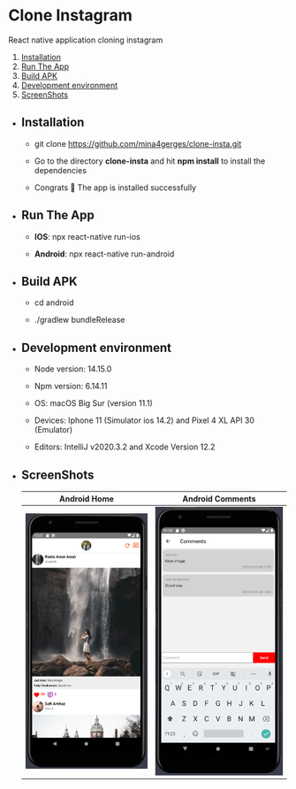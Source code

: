 # Clone Instagram

React native application cloning instagram

1. [Installation](#installation)
2. [Run The App](#runTheApp)
3. [Build APK](#buildAPK)
4. [Development environment](#developementEnvirement)
5. [ScreenShots](#screenShots)

- <h2 name="installation">Installation</h2>

    - git clone https://github.com/mina4gerges/clone-insta.git

    - Go to the directory **clone-insta** and hit **npm install** to install the dependencies

    - Congrats 🎉 The app is installed successfully

- <h2 name="runTheApp">Run The App</h2>

    - **IOS**: npx react-native run-ios

    - **Android**: npx react-native run-android

- <h2 name="buildAPK">Build APK</h2>

  - cd android

  - ./gradlew bundleRelease

- <h2 name="developementEnvirement">Development environment</h2>

    - Node version: 14.15.0

    - Npm version: 6.14.11

    - OS: macOS Big Sur (version 11.1)
  
    - Devices: Iphone 11 (Simulator ios 14.2) and Pixel 4 XL API 30 (Emulator)
  
    - Editors: IntelliJ v2020.3.2 and Xcode Version 12.2

- <h2 name="screenShots">ScreenShots</h2>

  Android Home | Android Comments
    :-----------:|:-----------------: 
  ![androidHome](screenshots/android-home.png?raw=true) | ![androidComments](screenshots/android-comments.png?raw=true)
